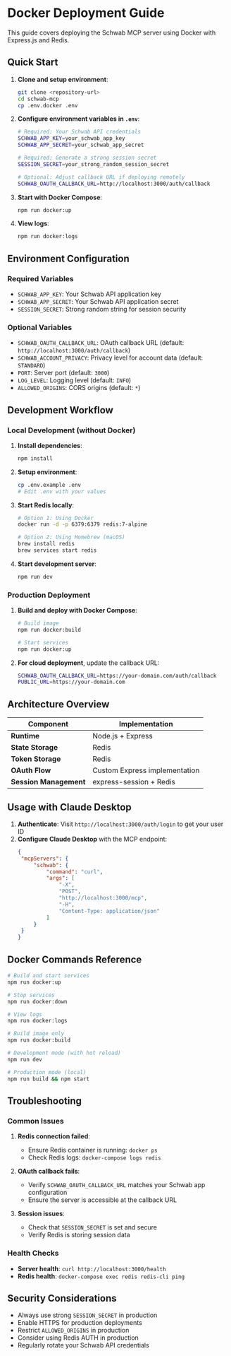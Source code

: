 # Docker Deployment Guide

This guide covers deploying the Schwab MCP server using Docker with Express.js
and Redis.

## Quick Start

1. **Clone and setup environment**:

   ```bash
   git clone <repository-url>
   cd schwab-mcp
   cp .env.docker .env
   ```

2. **Configure environment variables in `.env`**:

   ```bash
   # Required: Your Schwab API credentials
   SCHWAB_APP_KEY=your_schwab_app_key
   SCHWAB_APP_SECRET=your_schwab_app_secret

   # Required: Generate a strong session secret
   SESSION_SECRET=your_strong_random_session_secret

   # Optional: Adjust callback URL if deploying remotely
   SCHWAB_OAUTH_CALLBACK_URL=http://localhost:3000/auth/callback
   ```

3. **Start with Docker Compose**:

   ```bash
   npm run docker:up
   ```

4. **View logs**:
   ```bash
   npm run docker:logs
   ```

## Environment Configuration

### Required Variables

- `SCHWAB_APP_KEY`: Your Schwab API application key
- `SCHWAB_APP_SECRET`: Your Schwab API application secret
- `SESSION_SECRET`: Strong random string for session security

### Optional Variables

- `SCHWAB_OAUTH_CALLBACK_URL`: OAuth callback URL (default:
  `http://localhost:3000/auth/callback`)
- `SCHWAB_ACCOUNT_PRIVACY`: Privacy level for account data (default: `STANDARD`)
- `PORT`: Server port (default: `3000`)
- `LOG_LEVEL`: Logging level (default: `INFO`)
- `ALLOWED_ORIGINS`: CORS origins (default: `*`)

## Development Workflow

### Local Development (without Docker)

1. **Install dependencies**:

   ```bash
   npm install
   ```

2. **Setup environment**:

   ```bash
   cp .env.example .env
   # Edit .env with your values
   ```

3. **Start Redis locally**:

   ```bash
   # Option 1: Using Docker
   docker run -d -p 6379:6379 redis:7-alpine

   # Option 2: Using Homebrew (macOS)
   brew install redis
   brew services start redis
   ```

4. **Start development server**:
   ```bash
   npm run dev
   ```

### Production Deployment

1. **Build and deploy with Docker Compose**:

   ```bash
   # Build image
   npm run docker:build

   # Start services
   npm run docker:up
   ```

2. **For cloud deployment**, update the callback URL:
   ```bash
   SCHWAB_OAUTH_CALLBACK_URL=https://your-domain.com/auth/callback
   PUBLIC_URL=https://your-domain.com
   ```

## Architecture Overview

| Component              | Implementation                |
| ---------------------- | ----------------------------- |
| **Runtime**            | Node.js + Express             |
| **State Storage**      | Redis                         |
| **Token Storage**      | Redis                         |
| **OAuth Flow**         | Custom Express implementation |
| **Session Management** | express-session + Redis       |

## Usage with Claude Desktop

1. **Authenticate**: Visit `http://localhost:3000/auth/login` to get your user
   ID
2. **Configure Claude Desktop** with the MCP endpoint:
   ```json
   {
   	"mcpServers": {
   		"schwab": {
   			"command": "curl",
   			"args": [
   				"-X",
   				"POST",
   				"http://localhost:3000/mcp",
   				"-H",
   				"Content-Type: application/json"
   			]
   		}
   	}
   }
   ```

## Docker Commands Reference

```bash
# Build and start services
npm run docker:up

# Stop services
npm run docker:down

# View logs
npm run docker:logs

# Build image only
npm run docker:build

# Development mode (with hot reload)
npm run dev

# Production mode (local)
npm run build && npm start
```

## Troubleshooting

### Common Issues

1. **Redis connection failed**:

   - Ensure Redis container is running: `docker ps`
   - Check Redis logs: `docker-compose logs redis`

2. **OAuth callback fails**:

   - Verify `SCHWAB_OAUTH_CALLBACK_URL` matches your Schwab app configuration
   - Ensure the server is accessible at the callback URL

3. **Session issues**:
   - Check that `SESSION_SECRET` is set and secure
   - Verify Redis is storing session data

### Health Checks

- **Server health**: `curl http://localhost:3000/health`
- **Redis health**: `docker-compose exec redis redis-cli ping`

## Security Considerations

- Always use strong `SESSION_SECRET` in production
- Enable HTTPS for production deployments
- Restrict `ALLOWED_ORIGINS` in production
- Consider using Redis AUTH in production
- Regularly rotate your Schwab API credentials
